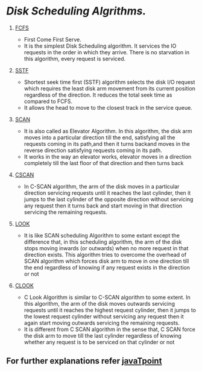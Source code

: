 # **_Disk Scheduling Algrithms._**

1. [FCFS](https://github.com/Teja-09/Disk-Scheduling-Algorithms/blob/master/1.fcfs.cpp)
    * First Come First Serve.        
    * It is the simplest Disk Scheduling algorithm. It services the IO requests in the order in which they arrive. There is no starvation in this algorithm, every request is serviced.

2. [SSTF](https://github.com/Teja-09/Disk-Scheduling-Algorithms/blob/master/2.sstf.cpp)
    * Shortest seek time first (SSTF) algorithm selects the disk I/O request which requires the least disk arm movement from its current position regardless of the direction. It reduces the total seek time as compared to FCFS.
    * It allows the head to move to the closest track in the service queue.

3. [SCAN](https://github.com/Teja-09/Disk-Scheduling-Algorithms/blob/master/3.scan.cpp)
    * It is also called as Elevator Algorithm. In this algorithm, the disk arm moves into a particular direction till the end, satisfying all the requests coming in its path,and then it turns backand moves in the reverse direction satisfying requests coming in its path.
    * It works in the way an elevator works, elevator moves in a direction completely till the last floor of that direction and then turns back

4. [CSCAN](https://github.com/Teja-09/Disk-Scheduling-Algorithms/blob/master/4.cscan.cpp)
    * In C-SCAN algorithm, the arm of the disk moves in a particular direction servicing requests until it reaches the last cylinder, then it jumps to the last cylinder of the opposite direction without servicing any request then it turns back and start moving in that direction servicing the remaining requests.

5. [LOOK](https://github.com/Teja-09/Disk-Scheduling-Algorithms/blob/master/5.look.cpp)
    * It is like SCAN scheduling Algorithm to some extant except the difference that, in this scheduling algorithm, the arm of the disk stops moving inwards (or outwards) when no more request in that direction exists. This algorithm tries to overcome the overhead of SCAN algorithm which forces disk arm to move in one direction till the end regardless of knowing if any request exists in the direction or not

6. [CLOOK](https://github.com/Teja-09/Disk-Scheduling-Algorithms/blob/master/6.clook.cpp)
    * C Look Algorithm is similar to C-SCAN algorithm to some extent. In this algorithm, the arm of the disk moves outwards servicing requests until it reaches the highest request cylinder, then it jumps to the lowest request cylinder without servicing any request then it again start moving outwards servicing the remaining requests.
    * It is different from C SCAN algorithm in the sense that, C SCAN force the disk arm to move till the last cylinder regardless of knowing whether any request is to be serviced on that cylinder or not

## For further explanations refer [javaTpoint](https://www.javatpoint.com/os-fcfs-scheduling-algorithm)